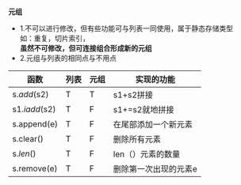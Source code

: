 **元组**
* 1.不可以进行修改，但有些功能可与列表一同使用，属于静态存储类型  
如：重复，切片索引，  
**虽然不可修改，但可连接组合形成新的元组**  
* 2.元组与列表的相同点与不用点  

|函数 | 列表|  元组|  实现的功能|  
|---|---|---|---|  
|s._add_(s2)|T|T|s1+s2拼接|  
|s1._iadd_(s2)|T|F|s1+=s2就地拼接|  
|s.append(e)|T|F|在尾部添加一个新元素|  
|s.clear()|T|F|删除所有元素|  
|s._len_()|T|F|len（）元素的数量|
|s.remove(e)|T|F|删除第一次出现的元素e|  

